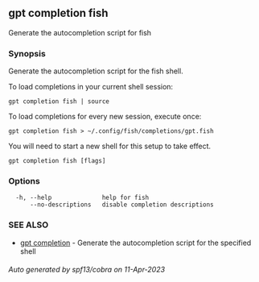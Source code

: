 ## gpt completion fish

Generate the autocompletion script for fish

### Synopsis

Generate the autocompletion script for the fish shell.

To load completions in your current shell session:

	gpt completion fish | source

To load completions for every new session, execute once:

	gpt completion fish > ~/.config/fish/completions/gpt.fish

You will need to start a new shell for this setup to take effect.


```
gpt completion fish [flags]
```

### Options

```
  -h, --help              help for fish
      --no-descriptions   disable completion descriptions
```

### SEE ALSO

* [gpt completion](gpt_completion.md)	 - Generate the autocompletion script for the specified shell

###### Auto generated by spf13/cobra on 11-Apr-2023

